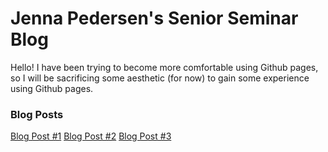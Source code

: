 # Jenna Pedersen's Senior Seminar Blog
Hello! I have been trying to become more comfortable using Github pages, so I will be sacrificing some aesthetic (for now) to gain some experience using Github pages.

### Blog Posts
[Blog Post #1](https://pedersenjs.github.io/BlogPosts/Post1.html)
[Blog Post #2](https://pedersenjs.github.io/BlogPosts/Post2.html)
[Blog Post #3](https://pedersenjs.github.io/BlogPosts/Post3.html)
